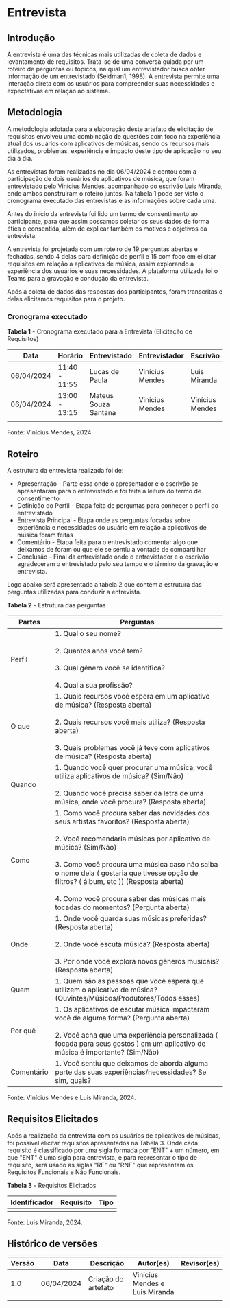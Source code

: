 # Entrevista

## Introdução
A entrevista é uma das técnicas mais utilizadas de coleta de dados e levantamento de requisitos. Trata-se de uma conversa guiada por um roteiro de perguntas ou tópicos, na qual um entrevistador busca obter informação de um entrevistado (Seidman1, 1998). A entrevista permite uma interação direta com os usuários para compreender suas necessidades e expectativas em relação ao sistema.

## Metodologia
A metodologia adotada para a elaboração deste artefato de elicitação de requisitos envolveu uma combinação de questões com foco na experiência atual dos usuários com aplicativos de músicas, sendo os recursos mais utilizados, problemas, experiência e impacto deste tipo de aplicação no seu dia a dia.

As entrevistas foram realizadas no dia 06/04/2024 e contou com a participação de dois usuários de aplicativos de música, que foram entrevistado pelo Vinícius Mendes, acompanhado do escrivão Luis Miranda, onde ambos construíram o roteiro juntos. Na tabela 1 pode ser visto o cronograma executado das entrevistas e as informações sobre cada uma. 

Antes do início da entrevista foi lido um termo de consentimento ao participante, para que assim possamos coletar os seus dados de forma ética e consentida, além de explicar também os motivos e objetivos da entrevista. 

A entrevista foi projetada com um roteiro de 19 perguntas abertas e fechadas, sendo 4 delas para definição de perfil e 15 com foco em elicitar requisitos em relação a aplicativos de música, assim explorando a experiência dos usuários e suas necessidades. A plataforma utilizada foi o Teams para a gravação e condução da entrevista.

Após a coleta de dados das respostas dos participantes, foram transcritas e delas elicitamos requisitos para o projeto.

### Cronograma executado

**Tabela 1** - Cronograma executado para a Entrevista (Elicitação de Requisitos)

| Data       | Horário       | Entrevistado         | Entrevistador   | Escrivão        | Entrevista                           |
| ---------- | ------------- | -------------------- | --------------- | --------------- | ------------------------------------ |
| 06/04/2024 | 11:40 - 11:55 | Lucas de Paula       | Vinícius Mendes | Luis Miranda    | [Link](https://youtu.be/cGiAc7GOP58) |
| 06/04/2024 | 13:00 - 13:15 | Mateus Souza Santana | Vinícius Mendes | Vinícius Mendes | [Link](https://youtu.be/cJttnDfV3DA) |
|            |               |                      |                 |                 |                                      |
Fonte: Vinícius Mendes, 2024.

## Roteiro
A estrutura da entrevista realizada foi de:
 - Apresentação - Parte essa onde o apresentador e o escrivão se apresentaram para o entrevistado e foi feita a leitura do termo de consentimento
 - Definição do Perfil - Etapa feita de perguntas para conhecer o perfil do entrevistado
 - Entrevista Principal - Etapa onde as perguntas focadas sobre experiência e necessidades do usuário em relação a aplicativos de música foram feitas
 - Comentário - Etapa feita para o entrevistado comentar algo que deixamos de foram ou que ele se sentiu a vontade de compartilhar
 - Conclusão - Final da entrevistado onde o entrevistador e o escrivão agradeceram o entrevistado pelo seu tempo e o término da gravação e entrevista. 

Logo abaixo será apresentado a tabela 2 que contém a estrutura das perguntas utilizadas para conduzir a entrevista.

**Tabela 2** - Estrutura das perguntas

| Partes     | Perguntas                                                                                                                                                                                                                                                                                                                                                                                                          |
| ---------- | ------------------------------------------------------------------------------------------------------------------------------------------------------------------------------------------------------------------------------------------------------------------------------------------------------------------------------------------------------------------------------------------------------------------ |
| Perfil     | 1. Qual o seu nome?<br>    <br>2. Quantos anos você tem?<br>    <br>3. Qual gênero você se identifica?<br>    <br>4. Qual a sua profissão?                                                                                                                                                                                                                                                                         |
| O que      | 1. Quais recursos você espera em um aplicativo de música? (Resposta aberta)<br>    <br>2. Quais recursos você mais utiliza? (Resposta aberta)<br>    <br>3. Quais problemas você já teve com aplicativos de música? (Resposta aberta)                                                                                                                                                                              |
| Quando     | 1. Quando você quer procurar uma música, você utiliza aplicativos de música? (Sim/Não)<br>    <br>2. Quando você precisa saber da letra de uma música, onde você procura? (Resposta aberta)                                                                                                                                                                                                                        |
| Como       | 1. Como você procura saber das novidades dos seus artistas favoritos? (Resposta aberta)<br>    <br>2. Você recomendaria músicas por aplicativo de música? (Sim/Não)<br>    <br>3. Como você procura uma música caso não saiba o nome dela ( gostaria que tivesse opção de filtros? ( álbum, etc )) (Resposta aberta)<br>    <br>4. Como você procura saber das músicas mais tocadas do momentos? (Pergunta aberta) |
| Onde       | 1. Onde você guarda suas músicas preferidas? (Resposta aberta)<br>    <br>2. Onde você escuta música? (Resposta aberta)<br>    <br>3. Por onde você explora novos gêneros musicais? (Resposta aberta)                                                                                                                                                                                                              |
| Quem       | 1. Quem são as pessoas que você espera que utilizem o aplicativo de música? (Ouvintes/Músicos/Produtores/Todos esses)                                                                                                                                                                                                                                                                                              |
| Por quê    | 1. Os aplicativos de escutar música impactaram você de alguma forma? (Pergunta aberta)<br>    <br>2. Você acha que uma experiência personalizada ( focada para seus gostos ) em um aplicativo de música é importante? (Sim/Não)                                                                                                                                                                                    |
| Comentário | 1. Você sentiu que deixamos de aborda alguma parte das suas experiências/necessidades? Se sim, quais?                                                                                                                                                                                                                                                                                                              |
Fonte: Vinícius Mendes e Luis Miranda, 2024.
## Requisitos Elicitados
Após a realização da entrevista com os usuários de aplicativos de músicas, foi possível elicitar requisitos apresentados na Tabela 3. Onde cada requisito é classificado por uma sigla formada por "ENT" + um número, em que "ENT" é uma sigla para entrevista, e para representar o tipo de requisito, será usado as siglas "RF" ou "RNF" que representam os Requisitos Funcionais e Não Funcionais. 

**Tabela 3** - Requisitos Elicitados

| Identificador | Requisito | Tipo |
| ------------- | --------- | ---- |
|               |           |      |
Fonte: Luis Miranda, 2024.


## Histórico de versões

| Versão | Data       | Descrição           | Autor(es)                      | Revisor(es) |
| ------ | ---------- | ------------------- | ------------------------------ | ----------- |
| 1.0    | 06/04/2024 | Criação do artefato | Vinícius Mendes e Luis Miranda |             |
|        |            |                     |                                |             |
